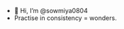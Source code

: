 - 👋 Hi, I’m @sowmiya0804
-  Practise in consistency = wonders.

<!---
sowmiya0804/sowmiya0804 is a ✨ special ✨ repository because its `README.md` (this file) appears on your GitHub profile.
You can click the Preview link to take a look at your changes.
--->
